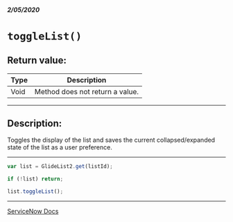 ##### 2/05/2020
# `toggleList()`
## Return value:
| Type | Description |
|---|---|
| Void | Method does not return a value. |

---

## Description:
Toggles the display of the list and saves the current collapsed/expanded state of the list as a user preference.

---

```js
var list = GlideList2.get(listId);

if (!list) return;

list.toggleList();
```

---

[ServiceNow Docs](https://developer.servicenow.com/app.do#!/api_doc?v=newyork&id=r_GL2-toggleList)